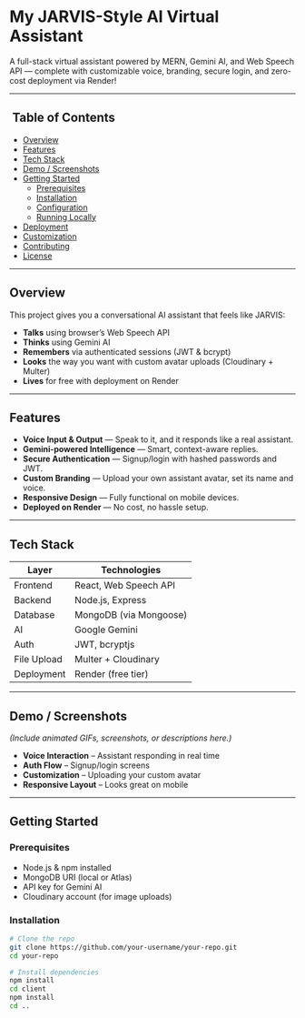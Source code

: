 # My JARVIS-Style AI Virtual Assistant

A full-stack virtual assistant powered by MERN, Gemini AI, and Web Speech API — complete with customizable voice, branding, secure login, and zero-cost deployment via Render!

---

## ​ Table of Contents

- [Overview](#overview)  
- [Features](#features)  
- [Tech Stack](#tech-stack)  
- [Demo / Screenshots](#demo--screenshots)  
- [Getting Started](#getting-started)  
  - [Prerequisites](#prerequisites)  
  - [Installation](#installation)  
  - [Configuration](#configuration)  
  - [Running Locally](#running-locally)  
- [Deployment](#deployment)  
- [Customization](#customization)  
- [Contributing](#contributing)  
- [License](#license)  
---

## Overview

This project gives you a conversational AI assistant that feels like JARVIS:

- **Talks** using browser’s Web Speech API  
- **Thinks** using Gemini AI  
- **Remembers** via authenticated sessions (JWT & bcrypt)  
- **Looks** the way you want with custom avatar uploads (Cloudinary + Multer)  
- **Lives** for free with deployment on Render  

---

## Features

- **Voice Input & Output** — Speak to it, and it responds like a real assistant.  
- **Gemini-powered Intelligence** — Smart, context-aware replies.  
- **Secure Authentication** — Signup/login with hashed passwords and JWT.  
- **Custom Branding** — Upload your own assistant avatar, set its name and voice.  
- **Responsive Design** — Fully functional on mobile devices.  
- **Deployed on Render** — No cost, no hassle setup.

---

## Tech Stack

| Layer         | Technologies                                            |
|---------------|--------------------------------------------------------|
| Frontend      | React, Web Speech API                                  |
| Backend       | Node.js, Express                                       |
| Database      | MongoDB (via Mongoose)                                 |
| AI            | Google Gemini                                          |
| Auth          | JWT, bcryptjs                                          |
| File Upload   | Multer + Cloudinary                                    |
| Deployment    | Render (free tier)                                     |

---

## Demo / Screenshots

*(Include animated GIFs, screenshots, or descriptions here.)*

- **Voice Interaction** – Assistant responding in real time  
- **Auth Flow** – Signup/login screens  
- **Customization** – Uploading your custom avatar  
- **Responsive Layout** – Looks great on mobile

---

## Getting Started

### Prerequisites

- Node.js & npm installed  
- MongoDB URI (local or Atlas)  
- API key for Gemini AI  
- Cloudinary account (for image uploads)  

### Installation

```bash
# Clone the repo
git clone https://github.com/your-username/your-repo.git
cd your-repo

# Install dependencies
npm install
cd client
npm install
cd ..

